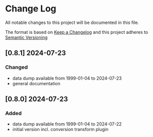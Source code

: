 # Change Log

All notable changes to this project will be documented in this file.

The format is based on [Keep a Changelog](http://keepachangelog.com/) and this project adheres to [Semantic Versioning](https://semver.org/)

## [0.8.1] 2024-07-23

### Changed

- data dump available from 1999-01-04 to 2024-07-23
- general documentation 


## [0.8.0] 2024-07-23

### Added

- data dump available from 1999-01-04 to 2024-07-22
- initial version incl. conversion transform plugin

